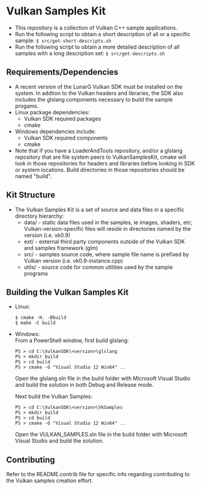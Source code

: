 # Vulkan Samples Kit
  - This repository is a collection of Vulkan C++ sample applications.
  - Run the following script to obtain a short description of all or a 
    specific sample:
    `$ src/get-short-descripts.sh`
  - Run the following script to obtain a more detailed description of all
    samples with a long description set:
    `$ src/get-descripts.sh`

## Requirements/Dependencies
  - A recent version of the LunarG Vulkan SDK must be installed on the system.
    In addtion to the Vulkan headers and libraries, the SDK also includes the
    glslang components necessary to build the sample progams.
  - Linux package dependencies:
    - Vulkan SDK required packages
    - cmake
  - Windows dependencies include:
    - Vulkan SDK required components
    - cmake
  - Note that if you have a LoaderAndTools repository, and/or a glslang
    repository that are file system peers to VulkanSamplesKit, cmake will
    look in those repositories for headers and libraries before looking in
    SDK or system locations.  Build directories in those repositories should
    be named "build".

## Kit Structure
  - The Vulkan Samples Kit is a set of source and data files in a specific
    directory hierarchy:
      - data/ - static data files used in the samples, ie images, shaders, etc; 
        Vulkan-version-specific files will reside in directories named by the
        version (i.e. vk0.9)
      - ext/ - external third party components outside of the Vulkan SDK and
        samples framework (glm)
      - src/ - samples source code, where sample file name is prefixed by Vulkan
        version (i.e. vk0.9-instance.cpp)
      - utils/ - source code for common utilities used by the sample programs

## Building the Vulkan Samples Kit
- Linux:
  ```
  $ cmake -H. -Bbuild
  $ make -C build 
  ```

- Windows:  
From a PowerShell window, first build glslang:
  ```
  PS > cd C:\VulkanSDK\<version>\glslang
  PS > mkdir build
  PS > cd build
  PS > cmake -G "Visual Studio 12 Win64" ..
  ```
  Open the glslang.sln file in the build folder with Microsoft Visual Studio and build the solution in both Debug and Release mode.  

  Next build the Vulkan Samples:
  ```
  PS > cd C:\VulkanSDK\<version>\VkSamples
  PS > mkdir build
  PS > cd build
  PS > cmake -G "Visual Studio 12 Win64" ..
  ```
  Open the VULKAN_SAMPLES.sln file in the build folder with Microsoft Visual Studio and build the solution.
## Contributing
  Refer to the README.contrib file for specific info regarding contributing to
  the Vulkan samples creation effort.

